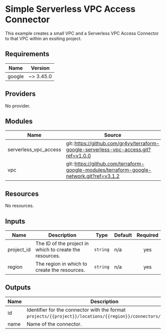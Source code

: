 # Simple Serverless VPC Access Connector

This example creates a small VPC and a Serverless VPC Access Connector to that VPC within an exsiting project.

<!-- BEGINNING OF PRE-COMMIT-TERRAFORM DOCS HOOK -->
## Requirements

| Name | Version |
|------|---------|
| google | ~> 3.45.0 |

## Providers

No provider.

## Modules

| Name | Source | Version |
|------|--------|---------|
| serverless_vpc_access | git::https://github.com/gr4vy/terraform-google-serverless-vpc-access.git?ref=v1.0.0 |  |
| vpc | git::https://github.com/terraform-google-modules/terraform-google-network.git?ref=v3.1.2 |  |

## Resources

No resources.

## Inputs

| Name | Description | Type | Default | Required |
|------|-------------|------|---------|:--------:|
| project\_id | The ID of the project in which to create the resources. | `string` | n/a | yes |
| region | The region in which to create the resources. | `string` | n/a | yes |

## Outputs

| Name | Description |
|------|-------------|
| id | Identifier for the connector with the format `projects/{{project}}/locations/{{region}}/connectors/{{name}}`. |
| name | Name of the connector. |
<!-- END OF PRE-COMMIT-TERRAFORM DOCS HOOK -->
